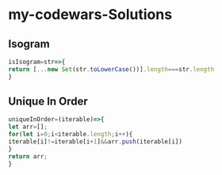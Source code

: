 # my-codewars-Solutions  
## Isogram
```javascript  
isIsogram=str=>{
return [...new Set(str.toLowerCase())].length===str.length
}
```  
##  Unique In Order
```javascript  
uniqueInOrder=(iterable)=>{
let arr=[];
for(let i=0;i<iterable.length;i++){
iterable[i]!=iterable[i+1]&&arr.push(iterable[i])
}
return arr;
} 
```  
